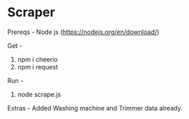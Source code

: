 # Scraper
Prereqs - Node js (https://nodejs.org/en/download/)

Get -
1) npm i cheerio
2) npm i request

Run -
1) node scrape.js

Extras -
Added Washing machine and Trimmer data already.
